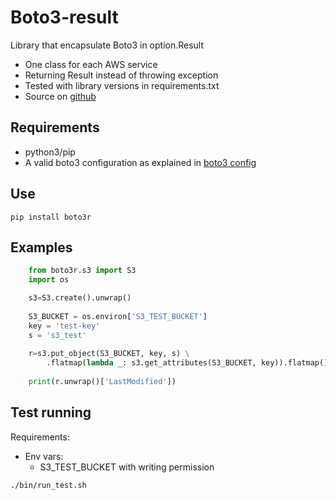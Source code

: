 # Boto3-result

Library that encapsulate Boto3 in option.Result

- One class for each AWS service
- Returning Result instead of throwing exception
- Tested with library versions in requirements.txt
- Source on [github](https://github.com/gilcu2/boto3-result)

## Requirements

- python3/pip
- A valid boto3 configuration as explained in
  [boto3 config](https://boto3.amazonaws.com/v1/documentation/api/latest/guide/configuration.html)

## Use

```shell
pip install boto3r
```

## Examples

```python
    from boto3r.s3 import S3
    import os

    s3=S3.create().unwrap()
    
    S3_BUCKET = os.environ['S3_TEST_BUCKET']
    key = 'test-key'
    s = 's3_test'
    
    r=s3.put_object(S3_BUCKET, key, s) \
        .flatmap(lambda _: s3.get_attributes(S3_BUCKET, key)).flatmap()
    
    print(r.unwrap()['LastModified'])
```

## Test running

Requirements:

- Env vars:
    - S3_TEST_BUCKET with writing permission

```shell
./bin/run_test.sh
```